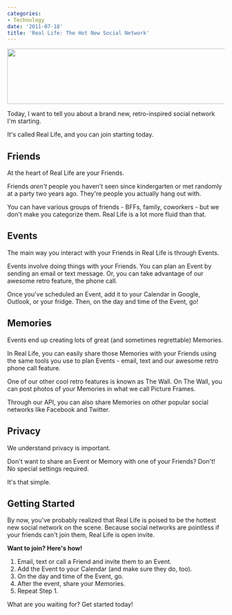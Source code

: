 ```yaml
---
categories:
- Technology
date: '2011-07-18'
title: 'Real Life: The Hot New Social Network'
---
```


<img src="https://gomakethings.com/wp-content/uploads/2011/07/Real-Life-Logo.png" alt="" title="Real-Life-Logo" width="515" height="128" class="aligncenter size-full wp-image-1096" />

Today, I want to tell you about a brand new, retro-inspired social network I'm starting.

It's called Real Life, and you can join starting today.
<!--more-->
<h2>Friends</h2>

At the heart of Real Life are your Friends.

Friends <em>aren't</em> people you haven't seen since kindergarten or met randomly at a party two years ago. They're people you actually hang out with.

You can have various groups of friends - BFFs, family, coworkers - but we don't make you categorize them. Real Life is a lot more fluid than that.

<h2>Events</h2>

The main way you interact with your Friends in Real Life is through Events.

Events involve doing things with your Friends. You can plan an Event by sending an email or text message. Or, you can take advantage of our awesome retro feature, the phone call.

Once you've scheduled an Event, add it to your Calendar in Google, Outlook, or your fridge. Then, on the day and time of the Event, go!

<h2>Memories</h2>

Events end up creating lots of great (and sometimes regrettable) Memories.

In Real Life, you can easily share those Memories with your Friends using the same tools you use to plan Events - email, text and our awesome retro phone call feature.

One of our other cool retro features is known as The Wall. On The Wall, you can post photos of your Memories in what we call Picture Frames.

Through our API, you can also share Memories on other popular social networks like Facebook and Twitter.

<h2>Privacy</h2>

We understand privacy is important.

Don't want to share an Event or Memory with one of your Friends? Don't! No special settings required.

It's that simple.

<h2>Getting Started</h2>

By now, you've probably realized that Real Life is poised to be the hottest new social network on the scene. Because social networks are pointless if your friends can't join them, Real Life is open invite.

<strong>Want to join? Here's how!</strong>

<ol>
<li>Email, text or call a Friend and invite them to an Event.</li>
<li>Add the Event to your Calendar (and make sure they do, too).</li>
<li>On the day and time of the Event, go.</li>
<li>After the event, share your Memories.</li>
<li>Repeat Step 1.</li>
</ol>

What are you waiting for? Get started today!